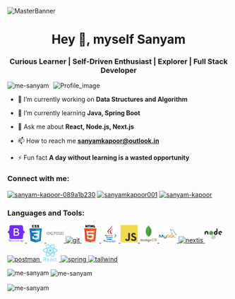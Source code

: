![MasterBanner](https://user-images.githubusercontent.com/108581044/187072250-c1b3f9ad-cca4-4220-ae68-0163df408c44.gif)
<h1 align="center">Hey 👋, myself Sanyam</h1>
<h3 align="center">Curious Learner | Self-Driven Enthusiast | Explorer | Full Stack Developer</h3>
<img align="right" alt="Profile_image" width="400px" src="https://user-images.githubusercontent.com/108581044/187072224-b7de623c-1929-42cb-a213-59b890082b79.gif"> 

<p align="left"> <img src="https://komarev.com/ghpvc/?username=me-sanyam&label=Profile%20views&color=0e75b6&style=flat" alt="me-sanyam" /> </p>

- 🔭 I’m currently working on **Data Structures and Algorithm**

- 🌱 I’m currently learning **Java, Spring Boot**

- 💬 Ask me about **React, Node.js, Next.js**

- 📫 How to reach me **sanyamkapoor@outlook.in**

- ⚡ Fun fact **A day without learning is a wasted opportunity**

<h3 align="left">Connect with me:</h3>
<p align="left">
<a href="https://linkedin.com/in/sanyam-kapoor-089a1b230" target="blank"><img align="center" src="https://raw.githubusercontent.com/rahuldkjain/github-profile-readme-generator/master/src/images/icons/Social/linked-in-alt.svg" alt="sanyam-kapoor-089a1b230" height="30" width="40" /></a>
<a href="https://www.hackerrank.com/sanyamkapoor001" target="blank"><img align="center" src="https://raw.githubusercontent.com/rahuldkjain/github-profile-readme-generator/master/src/images/icons/Social/hackerrank.svg" alt="sanyamkapoor001" height="30" width="40" /></a>
<a href="https://www.leetcode.com/sanyam-kapoor" target="blank"><img align="center" src="https://raw.githubusercontent.com/rahuldkjain/github-profile-readme-generator/master/src/images/icons/Social/leet-code.svg" alt="sanyam-kapoor" height="30" width="40" /></a>
</p>

<h3 align="left">Languages and Tools:</h3>
<p align="left"> <a href="https://getbootstrap.com" target="_blank" rel="noreferrer"> <img src="https://raw.githubusercontent.com/devicons/devicon/master/icons/bootstrap/bootstrap-plain-wordmark.svg" alt="bootstrap" width="40" height="40"/> </a> <a href="https://www.w3schools.com/css/" target="_blank" rel="noreferrer"> <img src="https://raw.githubusercontent.com/devicons/devicon/master/icons/css3/css3-original-wordmark.svg" alt="css3" width="40" height="40"/> </a> <a href="https://expressjs.com" target="_blank" rel="noreferrer"> <img src="https://raw.githubusercontent.com/devicons/devicon/master/icons/express/express-original-wordmark.svg" alt="express" width="40" height="40"/> </a> <a href="https://git-scm.com/" target="_blank" rel="noreferrer"> <img src="https://www.vectorlogo.zone/logos/git-scm/git-scm-icon.svg" alt="git" width="40" height="40"/> </a> <a href="https://www.w3.org/html/" target="_blank" rel="noreferrer"> <img src="https://raw.githubusercontent.com/devicons/devicon/master/icons/html5/html5-original-wordmark.svg" alt="html5" width="40" height="40"/> </a> <a href="https://www.java.com" target="_blank" rel="noreferrer"> <img src="https://raw.githubusercontent.com/devicons/devicon/master/icons/java/java-original.svg" alt="java" width="40" height="40"/> </a> <a href="https://developer.mozilla.org/en-US/docs/Web/JavaScript" target="_blank" rel="noreferrer"> <img src="https://raw.githubusercontent.com/devicons/devicon/master/icons/javascript/javascript-original.svg" alt="javascript" width="40" height="40"/> </a> <a href="https://www.mongodb.com/" target="_blank" rel="noreferrer"> <img src="https://raw.githubusercontent.com/devicons/devicon/master/icons/mongodb/mongodb-original-wordmark.svg" alt="mongodb" width="40" height="40"/> </a> <a href="https://www.mysql.com/" target="_blank" rel="noreferrer"> <img src="https://raw.githubusercontent.com/devicons/devicon/master/icons/mysql/mysql-original-wordmark.svg" alt="mysql" width="40" height="40"/> </a> <a href="https://nextjs.org/" target="_blank" rel="noreferrer"> <img src="https://cdn.worldvectorlogo.com/logos/nextjs-2.svg" alt="nextjs" width="40" height="40"/> </a> <a href="https://nodejs.org" target="_blank" rel="noreferrer"> <img src="https://raw.githubusercontent.com/devicons/devicon/master/icons/nodejs/nodejs-original-wordmark.svg" alt="nodejs" width="40" height="40"/> </a> <a href="https://postman.com" target="_blank" rel="noreferrer"> <img src="https://www.vectorlogo.zone/logos/getpostman/getpostman-icon.svg" alt="postman" width="40" height="40"/> </a> <a href="https://reactjs.org/" target="_blank" rel="noreferrer"> <img src="https://raw.githubusercontent.com/devicons/devicon/master/icons/react/react-original-wordmark.svg" alt="react" width="40" height="40"/> </a> <a href="https://spring.io/" target="_blank" rel="noreferrer"> <img src="https://www.vectorlogo.zone/logos/springio/springio-icon.svg" alt="spring" width="40" height="40"/> </a> <a href="https://tailwindcss.com/" target="_blank" rel="noreferrer"> <img src="https://www.vectorlogo.zone/logos/tailwindcss/tailwindcss-icon.svg" alt="tailwind" width="40" height="40"/> </a> </p>

<p><img align="left" src="https://github-readme-stats.vercel.app/api/top-langs?username=me-sanyam&show_icons=true&locale=en&layout=compact" alt="me-sanyam" /></p>

<p>&nbsp;<img align="center" src="https://github-readme-stats.vercel.app/api?username=me-sanyam&show_icons=true&locale=en" alt="me-sanyam" /></p>

<p><img align="center" src="https://github-readme-streak-stats.herokuapp.com/?user=me-sanyam&" alt="me-sanyam" /></p>
